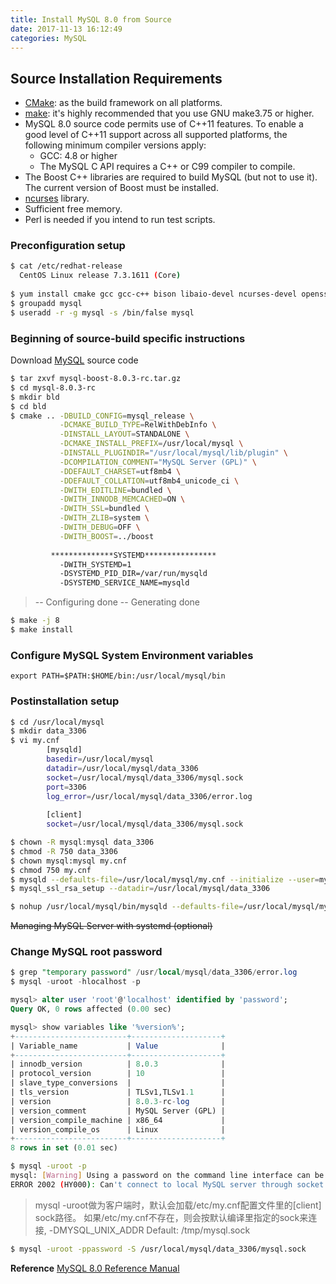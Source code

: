 ```yaml
---
title: Install MySQL 8.0 from Source
date: 2017-11-13 16:12:49
categories: MySQL
---
```

## Source Installation Requirements
* [CMake](http://www.cmake.org): as the build framework on all platforms.
* [make](http://www.gnu.org/software/make/): it's highly recommended that you use GNU make3.75 or higher.
* MySQL 8.0 source code permits use of C++11 features. To enable a good level of C++11 support across all supported platforms, the following minimum compiler versions apply:
    * GCC: 4.8 or higher
    * The MySQL C API requires a C++ or C99 compiler to compile.
* The Boost C++ libraries are required to build MySQL (but not to use it). The current version of Boost must be installed. 
* [ncurses](https://www.gnu.org/software/ncurses/ncurses.html) library.
* Sufficient free memory.
* Perl is needed if you intend to run test scripts.

### Preconfiguration setup
```bash
$ cat /etc/redhat-release 
  CentOS Linux release 7.3.1611 (Core)
  
$ yum install cmake gcc gcc-c++ bison libaio-devel ncurses-devel openssl openssl-devel
$ groupadd mysql
$ useradd -r -g mysql -s /bin/false mysql
```

<!-- more -->

### Beginning of source-build specific instructions
Download [MySQL](https://dev.mysql.com/downloads/mysql/) source code

```bash
$ tar zxvf mysql-boost-8.0.3-rc.tar.gz
$ cd mysql-8.0.3-rc
$ mkdir bld
$ cd bld
$ cmake .. -DBUILD_CONFIG=mysql_release \
           -DCMAKE_BUILD_TYPE=RelWithDebInfo \
           -DINSTALL_LAYOUT=STANDALONE \
           -DCMAKE_INSTALL_PREFIX=/usr/local/mysql \
           -DINSTALL_PLUGINDIR="/usr/local/mysql/lib/plugin" \
           -DCOMPILATION_COMMENT="MySQL Server (GPL)" \
           -DDEFAULT_CHARSET=utf8mb4 \
           -DDEFAULT_COLLATION=utf8mb4_unicode_ci \
           -DWITH_EDITLINE=bundled \
           -DWITH_INNODB_MEMCACHED=ON \
           -DWITH_SSL=bundled \
           -DWITH_ZLIB=system \
           -DWITH_DEBUG=OFF \
           -DWITH_BOOST=../boost
           
         **************SYSTEMD****************
           -DWITH_SYSTEMD=1
           -DSYSTEMD_PID_DIR=/var/run/mysqld
           -DSYSTEMD_SERVICE_NAME=mysqld
```
> -- Configuring done
  -- Generating done 

```bash
$ make -j 8
$ make install
```

### Configure MySQL System Environment variables
```
export PATH=$PATH:$HOME/bin:/usr/local/mysql/bin
```

### Postinstallation setup

```bash
$ cd /usr/local/mysql
$ mkdir data_3306
$ vi my.cnf
        [mysqld]
        basedir=/usr/local/mysql
        datadir=/usr/local/mysql/data_3306
        socket=/usr/local/mysql/data_3306/mysql.sock
        port=3306
        log_error=/usr/local/mysql/data_3306/error.log
        
        [client]
        socket=/usr/local/mysql/data_3306/mysql.sock

$ chown -R mysql:mysql data_3306
$ chmod -R 750 data_3306
$ chown mysql:mysql my.cnf
$ chmod 750 my.cnf
$ mysqld --defaults-file=/usr/local/mysql/my.cnf --initialize --user=mysql
$ mysql_ssl_rsa_setup --datadir=/usr/local/mysql/data_3306

$ nohup /usr/local/mysql/bin/mysqld --defaults-file=/usr/local/mysql/my.cnf --user=mysql > /tmp/mysql.log 2>&1 &
```

~~Managing MySQL Server with systemd (optional)~~

### Change MySQL root password

```sql
$ grep "temporary password" /usr/local/mysql/data_3306/error.log
$ mysql -uroot -hlocalhost -p

mysql> alter user 'root'@'localhost' identified by 'password';
Query OK, 0 rows affected (0.00 sec)

mysql> show variables like '%version%';
+-------------------------+--------------------+
| Variable_name           | Value              |
+-------------------------+--------------------+
| innodb_version          | 8.0.3              |
| protocol_version        | 10                 |
| slave_type_conversions  |                    |
| tls_version             | TLSv1,TLSv1.1      |
| version                 | 8.0.3-rc-log       |
| version_comment         | MySQL Server (GPL) |
| version_compile_machine | x86_64             |
| version_compile_os      | Linux              |
+-------------------------+--------------------+
8 rows in set (0.01 sec)
```

```bash
$ mysql -uroot -p
mysql: [Warning] Using a password on the command line interface can be insecure.
ERROR 2002 (HY000): Can't connect to local MySQL server through socket '/tmp/mysql.sock' (2)
```

> mysql -uroot做为客户端时，默认会加载/etc/my.cnf配置文件里的[client] sock路径。
> 如果/etc/my.cnf不存在，则会按默认编译里指定的sock来连接, -DMYSQL_UNIX_ADDR
> Default: /tmp/mysql.sock

```bash
$ mysql -uroot -ppassword -S /usr/local/mysql/data_3306/mysql.sock
```

**Reference**
[MySQL 8.0 Reference Manual](https://dev.mysql.com/doc/refman/8.0/en/source-installation.html)
